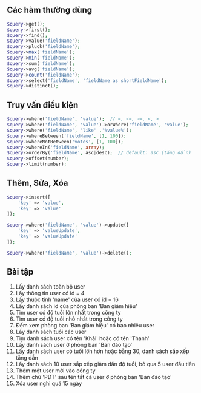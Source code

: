 ## Các hàm thường dùng

```php
$query->get();
$query->first();
$query->find();
$query->value('fieldName');
$query->pluck('fieldName');
$query->max('fieldName');
$query->min('fieldName');
$query->sum('fieldName');
$query->avg('fieldName');
$query->count('fieldName');
$query->select('fieldName', 'fieldName as shortFieldName');
$query->distinct();
```

## Truy vấn điều kiện

```php
$query->where('fieldName', 'value');  // =, <=, >=, <, >
$query->where('fieldName', 'value')->orWhere('fieldName', 'value');
$query->where('fieldName', 'like' ,'%value%');
$query->whereBetween('fieldName', [1, 100]);
$query->whereNotBetween('votes', [1, 100]);
$query->whereIn('fieldName', array);
$query->orderBy('fieldName', asc|desc);  // default: asc (tăng dần)
$query->offset(number);
$query->limit(number);
```

## Thêm, Sửa, Xóa

```php
$query->insert([
    'key' => 'value',
    'key' => 'value'
]);

$query->where('fieldName', 'value')->update([
    'key' => 'valueUpdate',
    'key' => 'valueUpdate'
]);

$query->where('fieldName', 'value')->delete();
```

## Bài tập

1. Lấy danh sách toàn bộ user
2. Lấy thông tin user có id = 4
3. Lấy thuộc tính 'name' của user có id = 16
4. Lấy danh sách id của phòng ban 'Ban giám hiệu'
5. Tìm user có độ tuổi lớn nhất trong công ty
6. Tìm user có độ tuổi nhỏ nhất trong công ty
7. Đếm xem phòng ban 'Ban giám hiệu' có bao nhiêu user
8. Lấy danh sách tuổi các user
9. Tìm danh sách user có tên 'Khải' hoặc có tên 'Thanh'
10. Lấy danh sách user ở phòng ban 'Ban đào tạo'
11. Lấy danh sách user có tuổi lớn hơn hoặc bằng 30, danh sách sắp xếp tăng dần
12. Lấy danh sách 10 user sắp xếp giảm dần độ tuổi, bỏ qua 5 user đầu tiên
13. Thêm một user mới vào công ty
14. Thêm chữ 'PĐT' sau tên tất cả user ở phòng ban 'Ban đào tạo'
15. Xóa user nghỉ quá 15 ngày
